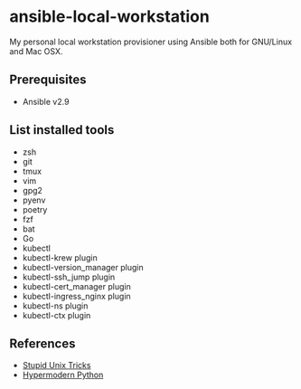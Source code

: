 # ansible-local-workstation
My personal local workstation provisioner using Ansible both for GNU/Linux and Mac OSX.

## Prerequisites
* Ansible v2.9

## List installed tools
* zsh
* git
* tmux
* vim
* gpg2
* pyenv
* poetry
* fzf
* bat
* Go
* kubectl
* kubectl-krew plugin
* kubectl-version_manager plugin
* kubectl-ssh_jump plugin
* kubectl-cert_manager plugin
* kubectl-ingress_nginx plugin
* kubectl-ns plugin
* kubectl-ctx plugin

## References
* [Stupid Unix Tricks](https://sneak.berlin/20191011/stupid-unix-tricks/)
* [Hypermodern Python](https://cjolowicz.github.io/posts/hypermodern-python-01-setup/)